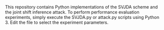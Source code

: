 This repository contains Python implementations of the SVJDA scheme and the joint shift inference attack. To perform performance evaluation experiments, simply execute the SVJDA.py or attack.py scripts using Python 3. 
Edit the file to select the experiment parameters.
